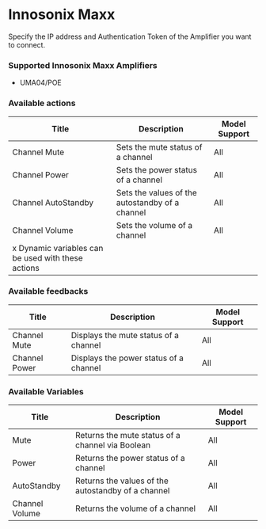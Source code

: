 # Innosonix Maxx

Specify the IP address and Authentication Token of the Amplifier you want to connect.

### Supported Innosonix Maxx Amplifiers

- UMA04/POE

### Available actions

| Title                                              | Description                                     | Model Support |
| -------------------------------------------------- | ----------------------------------------------- | ------------- |
| Channel Mute                                       | Sets the mute status of a channel               | All           |
| Channel Power                                      | Sets the power status of a channel              | All           |
| Channel AutoStandby                                | Sets the values of the autostandby of a channel | All           |
| Channel Volume                                     | Sets the volume of a channel                    | All           |
| x Dynamic variables can be used with these actions |                                                 |

### Available feedbacks

| Title         | Description                            | Model Support |
| ------------- | -------------------------------------- | ------------- |
| Channel Mute  | Displays the mute status of a channel  | All           |
| Channel Power | Displays the power status of a channel | All           |

### Available Variables

| Title          | Description                                        | Model Support |
| -------------- | -------------------------------------------------- | ------------- |
| Mute           | Returns the mute status of a channel via Boolean   | All           |
| Power          | Returns the power status of a channel              | All           |
| AutoStandby    | Returns the values of the autostandby of a channel | All           |
| Channel Volume | Returns the volume of a channel                    | All           |
